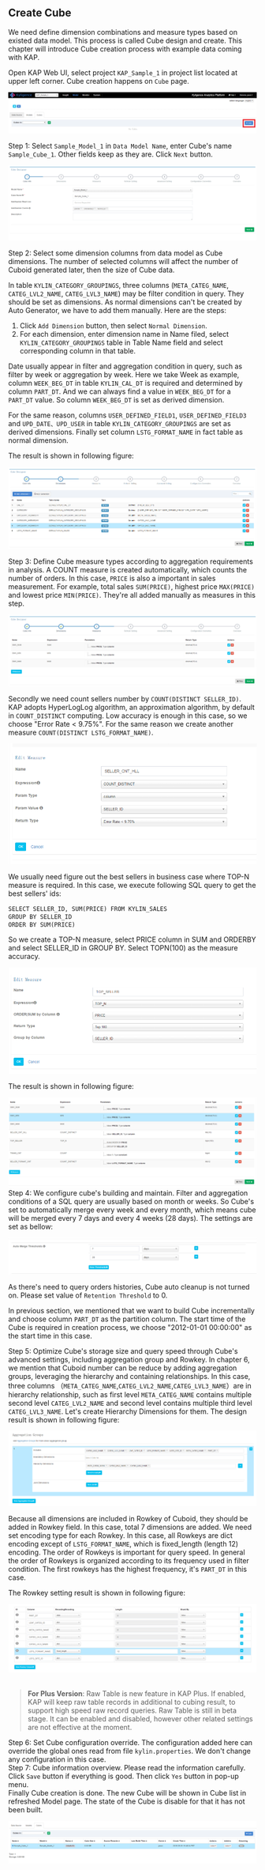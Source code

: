 ## Create Cube

We need define dimension combinations and measure types based on existed data model. This process is called Cube design and create. This chapter will introduce Cube creation process with example data coming with KAP.

Open KAP Web UI, select project `KAP_Sample_1` in project list located at upper left corner. Cube creation happens on `Cube` page.

![](images/createcube_1.png)

Step 1: Select `Sample_Model_1` in `Data Model Name`, enter Cube's name `Sample_Cube_1`. Other fields keep as they are. Click `Next` button.

![](images/createcube_2.png)

Step 2: Select some dimension columns from data model as Cube dimensions. The number of selected columns will affect the number of Cuboid generated later, then the size of Cube data.

In table `KYLIN_CATEGORY_GROUPINGS`, three columns (`META_CATEG_NAME`, `CATEG_LVL2_NAME`, `CATEG_LVL3_NAME`) may be filter condition in query. They should be set as dimensions. As normal dimensions can't be created by Auto Generator, we have to add them manually. Here are the steps:

1. Click `Add Dimension` button, then select `Normal Dimension`.
2. For each dimension, enter dimension name in Name filed, select `KYLIN_CATEGORY_GROUPINGS` table in Table Name field and select corresponding column in that table.

Date usually appear in filter and aggregation condition in query, such as filter by week or aggregation by week. Here we take Week as example, column `WEEK_BEG_DT` in table `KYLIN_CAL_DT` is required and determined by column `PART_DT`. And we can always find a value in `WEEK_BEG_DT` for a `PART_DT` value. So column `WEEK_BEG_DT` is set as derived dimension.

For the same reason, columns `USER_DEFINED_FIELD1`, `USER_DEFINED_FIELD3` and `UPD_DATE、UPD_USER` in table `KYLIN_CATEGORY_GROUPINGS` are set as derived dimensions. Finally set column `LSTG_FORMAT_NAME` in fact table as normal dimension.

The result is shown in following figure:

![](images/createcube_3.png)

Step 3: Define Cube measure types according to aggregation requirements in analysis. A COUNT measure is created automatically, which counts the number of orders. In this case, `PRICE` is also a important in sales measurement. For example, total sales `SUM(PRICE)`, highest price `MAX(PRICE)` and lowest price `MIN(PRICE)`. They're all added manually as measures in this step.

![](images/createcube_4.png)

Secondly we need count sellers number by `COUNT(DISTINCT SELLER_ID)`. KAP adopts HyperLogLog algorithm, an approximation algorithm, by default in `COUNT_DISTINCT` computing. Low accuracy is enough in this case, so we choose "Error Rate < 9.75%". For the same reason we create another measure `COUNT(DISTINCT LSTG_FORMAT_NAME)`.

![](images/createcube_5.png)

We usually need figure out the best sellers in business case where TOP-N measure is required. In this case, we execute following SQL query to get the best sellers' ids:

```
SELECT SELLER_ID, SUM(PRICE) FROM KYLIN_SALES 
GROUP BY SELLER_ID 
ORDER BY SUM(PRICE)
```

So we create a TOP-N measure, select PRICE column in SUM and ORDERBY and select SELLER_ID in GROUP BY. Select TOPN(100) as the measure accuracy.

![](images/createcube_6.png)

The result is shown in following figure:

![](images/createcube_7.png)
Step 4: We configure cube's building and maintain. Filter and aggregation conditions of a SQL query are usually based on month or weeks. So Cube's set to automatically merge every week and every month, which means cube will be merged every 7 days and every 4 weeks (28 days). The settings are set as bellow:

![](images/createcube_8.png)

As there's need to query orders histories, Cube auto cleanup is not turned on. Please set value of `Retention Threshold` to 0.

In previous section, we mentioned that we want to build Cube incrementally and choose column `PART_DT` as the partition column. The start time of the Cube is required in creation process, we choose "2012-01-01 00:00:00" as the start time in this case.

Step 5: Optimize Cube's storage size and query speed through Cube's advanced settings, including aggregation group and Rowkey. In chapter 6, we mention that Cuboid number can be reduce by adding aggregation groups, leveraging the hierarchy and containing relationships. In this case, three columns （`META_CATEG_NAME`,`CATEG_LVL2_NAME`,`CATEG_LVL3_NAME`）are in hierarchy relationship, such as first level `META_CATEG_NAME` contains multiple second level `CATEG_LVL2_NAME` and second level contains multiple third level `CATEG_LVL3_NAME`. Let's create Hierarchy Dimensions for them. The design result is shown in following figure:

![](images/createcube_9.png)

Because all dimensions are included in Rowkey of Cuboid, they should be added in Rowkey field. In this case, total 7 dimensions are added. We need set encoding type for each Rowkey. In this case, all Rowkeys are dict encoding except of `LSTG_FORMAT_NAME`, which is fixed_length (length 12) encoding. The order of Rowkeys is important for query speed. In general the order of Rowkeys is organized according to its frequency used in filter condition. The first rowkeys has the highest frequency, it's `PART_DT` in this case.

The Rowkey setting result is shown in following figure:

![](images/createcube_10.png)
​	


> **For Plus Version**: Raw Table is new feature in KAP Plus. If enabled, KAP will keep raw table records in additional to cubing result, to support high speed raw record queries. Raw Table is still in beta stage. It can be enabled and disabled, however other related settings are not effective at the moment.

Step 6: Set Cube configuration override. The configuration added here can override the global ones read from file `kylin.properties`. We don't change any configuration in this case.
​	
Step 7: Cube information overview. Please read the information carefully. Click `Save` button if everything is good. Then click `Yes` button in pop-up menu.
​	
Finally Cube creation is done. The new Cube will be shown in Cube list in refreshed Model page. The state of the Cube is disable for that it has not been built.

![](images/createcube_11.png)